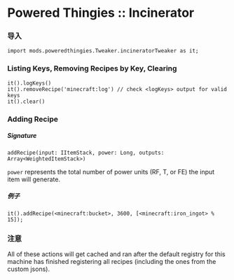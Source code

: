 # Powered Thingies :: Incinerator

### 导入
```zenscript
import mods.poweredthingies.Tweaker.incineratorTweaker as it;
```

### Listing Keys, Removing Recipes by Key, Clearing
```zenscript
it().logKeys()
it().removeRecipe('minecraft:log') // check <logKeys> output for valid keys
it().clear()
```

### Adding Recipe
##### Signature
```zenscript
addRecipe(input: IItemStack, power: Long, outputs: Array<WeightedItemStack>)
```
`power` represents the total number of power units (RF, T, or FE) the input item will generate.
##### 例子
```zenscript
it().addRecipe(<minecraft:bucket>, 3600, [<minecraft:iron_ingot> % 15]);
```

### 注意
All of these actions will get cached and ran after the default registry for this machine has finished registering all recipes (including the ones from the custom jsons).